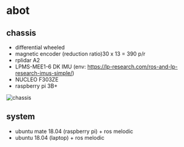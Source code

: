 # abot

## chassis
- differential wheeled
- magnetic encoder (reduction ratio)30 x 13 = 390 p/r
- rplidar A2
- LPMS-MEE1-6 DK IMU (env: https://lp-research.com/ros-and-lp-research-imus-simple/)
- NUCLEO F303ZE
- raspberry pi 3B+

![chassis](https://img.alicdn.com/imgextra/i3/723377223/O1CN01MMJ1tv23EBLUCIBpj_!!723377223.jpg)

## system
- ubuntu mate 18.04 (raspberry pi) + ros melodic
- ubuntu 18.04 (laptop) + ros melodic
